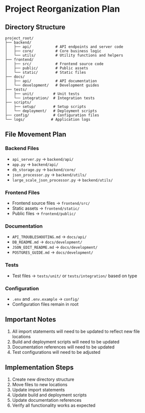 # Project Reorganization Plan

## Directory Structure

```
project_root/
├── backend/
│   ├── api/           # API endpoints and server code
│   ├── core/          # Core business logic
│   └── utils/         # Utility functions and helpers
├── frontend/
│   ├── src/           # Frontend source code
│   ├── public/        # Public assets
│   └── static/        # Static files
├── docs/
│   ├── api/           # API documentation
│   └── development/   # Development guides
├── tests/
│   ├── unit/         # Unit tests
│   └── integration/  # Integration tests
├── scripts/
│   ├── setup/        # Setup scripts
│   └── deployment/   # Deployment scripts
├── config/           # Configuration files
└── logs/            # Application logs
```

## File Movement Plan

### Backend Files
- `api_server.py` → `backend/api/`
- `app.py` → `backend/api/`
- `db_storage.py` → `backend/core/`
- `json_processor.py` → `backend/utils/`
- `large_scale_json_processor.py` → `backend/utils/`

### Frontend Files
- Frontend source files → `frontend/src/`
- Static assets → `frontend/static/`
- Public files → `frontend/public/`

### Documentation
- `API_TROUBLESHOOTING.md` → `docs/api/`
- `DB_README.md` → `docs/development/`
- `JSON_EDIT_README.md` → `docs/development/`
- `POSTGRES_GUIDE.md` → `docs/development/`

### Tests
- Test files → `tests/unit/` or `tests/integration/` based on type

### Configuration
- `.env` and `.env.example` → `config/`
- Configuration files remain in root

## Important Notes
1. All import statements will need to be updated to reflect new file locations
2. Build and deployment scripts will need to be updated
3. Documentation references will need to be updated
4. Test configurations will need to be adjusted

## Implementation Steps
1. Create new directory structure
2. Move files to new locations
3. Update import statements
4. Update build and deployment scripts
5. Update documentation references
6. Verify all functionality works as expected 